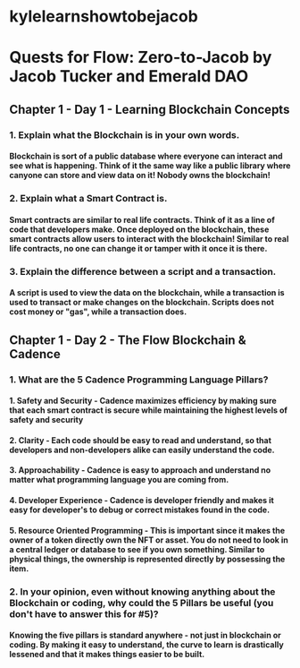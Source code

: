 # kylelearnshowtobejacob
# Quests for Flow: Zero-to-Jacob by Jacob Tucker and Emerald DAO

## Chapter 1 - Day 1 - Learning Blockchain Concepts 

### 1. Explain what the Blockchain is in your own words.

#### Blockchain is sort of a public database where everyone can interact and see what is happening. Think of it the same way like a public library where canyone can store and view data on it! Nobody owns the blockchain!

### 2. Explain what a Smart Contract is.

#### Smart contracts are similar to real life contracts. Think of it as a line of code that developers make. Once deployed on the blockchain, these smart contracts allow users to interact with the blockchain! Similar to real life contracts, no one can change it or tamper with it once it is there.

### 3. Explain the difference between a script and a transaction.

#### A script is used to view the data on the blockchain, while a transaction is used to transact or make changes on the blockchain. Scripts does not cost money or "gas", while a transaction does.

## Chapter 1 - Day 2 - The Flow Blockchain & Cadence

### 1. What are the 5 Cadence Programming Language Pillars?

#### 1. Safety and Security - Cadence maximizes efficiency by making sure that each smart contract is secure while maintaining the highest levels of safety and security
#### 2. Clarity - Each code should be easy to read and understand, so that developers and non-developers alike can easily understand the code.
#### 3. Approachability - Cadence is easy to approach and understand no matter what programming language you are coming from.
#### 4. Developer Experience - Cadence is developer friendly and makes it easy for developer's to debug or correct mistakes found in the code. 
#### 5. Resource Oriented Programming - This is important since it makes the owner of a token directly own the NFT or asset. You do not need to look in a central ledger or database to see if you own something. Similar to physical things, the ownership is represented directly by possessing the item.

### 2. In your opinion, even without knowing anything about the Blockchain or coding, why could the 5 Pillars be useful (you don't have to answer this for #5)?

#### Knowing the five pillars is standard anywhere - not just in blockchain or coding. By making it easy to understand, the curve to learn is drastically lessened and that it makes things easier to be built.
